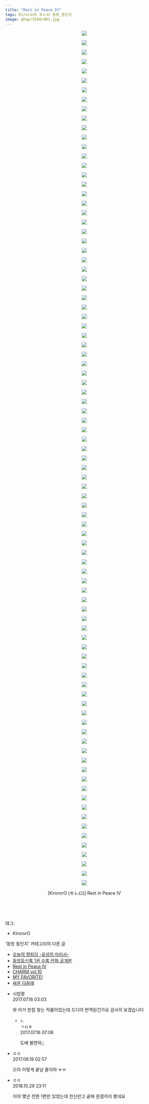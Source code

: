 ```yaml
---
title: "Rest in Peace IV"
tags: KirororO キレロ 동방_동인지
image: ghap/3560/001.jpg
---
```

<div class="article">
<p style="text-align: center; clear: none; float: none;"><img src="{{ site.nasurl }}/ghap/3560/001.jpg"/></p>
<p style="text-align: center; clear: none; float: none;"><img src="{{ site.nasurl }}/ghap/3560/002.jpg"/></p>
<p style="text-align: center; clear: none; float: none;"><img src="{{ site.nasurl }}/ghap/3560/003.jpg"/></p>
<p style="text-align: center; clear: none; float: none;"><img src="{{ site.nasurl }}/ghap/3560/004.jpg"/></p>
<p style="text-align: center; clear: none; float: none;"><img src="{{ site.nasurl }}/ghap/3560/005.jpg"/></p>
<p style="text-align: center; clear: none; float: none;"><img src="{{ site.nasurl }}/ghap/3560/006.jpg"/></p>
<p style="text-align: center; clear: none; float: none;"><img src="{{ site.nasurl }}/ghap/3560/007.jpg"/></p>
<p style="text-align: center; clear: none; float: none;"><img src="{{ site.nasurl }}/ghap/3560/008.jpg"/></p>
<p style="text-align: center; clear: none; float: none;"><img src="{{ site.nasurl }}/ghap/3560/009.jpg"/></p>
<p style="text-align: center; clear: none; float: none;"><img src="{{ site.nasurl }}/ghap/3560/010.jpg"/></p>
<p style="text-align: center; clear: none; float: none;"><img src="{{ site.nasurl }}/ghap/3560/011.jpg"/></p>
<p style="text-align: center; clear: none; float: none;"><img src="{{ site.nasurl }}/ghap/3560/012.jpg"/></p>
<p style="text-align: center; clear: none; float: none;"><img src="{{ site.nasurl }}/ghap/3560/013.jpg"/></p>
<p style="text-align: center; clear: none; float: none;"><img src="{{ site.nasurl }}/ghap/3560/014.jpg"/></p>
<p style="text-align: center; clear: none; float: none;"><img src="{{ site.nasurl }}/ghap/3560/015.jpg"/></p>
<p style="text-align: center; clear: none; float: none;"><img src="{{ site.nasurl }}/ghap/3560/016.jpg"/></p>
<p style="text-align: center; clear: none; float: none;"><img src="{{ site.nasurl }}/ghap/3560/017.jpg"/></p>
<p style="text-align: center; clear: none; float: none;"><img src="{{ site.nasurl }}/ghap/3560/018.jpg"/></p>
<p style="text-align: center; clear: none; float: none;"><img src="{{ site.nasurl }}/ghap/3560/019.jpg"/></p>
<p style="text-align: center; clear: none; float: none;"><img src="{{ site.nasurl }}/ghap/3560/020.jpg"/></p>
<p style="text-align: center; clear: none; float: none;"><img src="{{ site.nasurl }}/ghap/3560/021.jpg"/></p>
<p style="text-align: center; clear: none; float: none;"><img src="{{ site.nasurl }}/ghap/3560/022.jpg"/></p>
<p style="text-align: center; clear: none; float: none;"><img src="{{ site.nasurl }}/ghap/3560/023.jpg"/></p>
<p style="text-align: center; clear: none; float: none;"><img src="{{ site.nasurl }}/ghap/3560/024.jpg"/></p>
<p style="text-align: center; clear: none; float: none;"><img src="{{ site.nasurl }}/ghap/3560/025.jpg"/></p>
<p style="text-align: center; clear: none; float: none;"><img src="{{ site.nasurl }}/ghap/3560/026.jpg"/></p>
<p style="text-align: center; clear: none; float: none;"><img src="{{ site.nasurl }}/ghap/3560/027.jpg"/></p>
<p style="text-align: center; clear: none; float: none;"><img src="{{ site.nasurl }}/ghap/3560/028.jpg"/></p>
<p style="text-align: center; clear: none; float: none;"><img src="{{ site.nasurl }}/ghap/3560/029.jpg"/></p>
<p style="text-align: center; clear: none; float: none;"><img src="{{ site.nasurl }}/ghap/3560/030.jpg"/></p>
<p style="text-align: center; clear: none; float: none;"><img src="{{ site.nasurl }}/ghap/3560/031.jpg"/></p>
<p style="text-align: center; clear: none; float: none;"><img src="{{ site.nasurl }}/ghap/3560/032.jpg"/></p>
<p style="text-align: center; clear: none; float: none;"><img src="{{ site.nasurl }}/ghap/3560/033.jpg"/></p>
<p style="text-align: center; clear: none; float: none;"><img src="{{ site.nasurl }}/ghap/3560/034.jpg"/></p>
<p style="text-align: center; clear: none; float: none;"><img src="{{ site.nasurl }}/ghap/3560/035.jpg"/></p>
<p style="text-align: center; clear: none; float: none;"><img src="{{ site.nasurl }}/ghap/3560/036.jpg"/></p>
<p style="text-align: center; clear: none; float: none;"><img src="{{ site.nasurl }}/ghap/3560/037.jpg"/></p>
<p style="text-align: center; clear: none; float: none;"><img src="{{ site.nasurl }}/ghap/3560/038.jpg"/></p>
<p style="text-align: center; clear: none; float: none;"><img src="{{ site.nasurl }}/ghap/3560/039.jpg"/></p>
<p style="text-align: center; clear: none; float: none;"><img src="{{ site.nasurl }}/ghap/3560/040.jpg"/></p>
<p style="text-align: center; clear: none; float: none;"><img src="{{ site.nasurl }}/ghap/3560/041.jpg"/></p>
<p style="text-align: center; clear: none; float: none;"><img src="{{ site.nasurl }}/ghap/3560/042.jpg"/></p>
<p style="text-align: center; clear: none; float: none;"><img src="{{ site.nasurl }}/ghap/3560/043.jpg"/></p>
<p style="text-align: center; clear: none; float: none;"><img src="{{ site.nasurl }}/ghap/3560/044.jpg"/></p>
<p style="text-align: center; clear: none; float: none;"><img src="{{ site.nasurl }}/ghap/3560/045.jpg"/></p>
<p style="text-align: center; clear: none; float: none;"><img src="{{ site.nasurl }}/ghap/3560/046.jpg"/></p>
<p style="text-align: center; clear: none; float: none;"><img src="{{ site.nasurl }}/ghap/3560/047.jpg"/></p>
<p style="text-align: center; clear: none; float: none;"><img src="{{ site.nasurl }}/ghap/3560/048.jpg"/></p>
<p style="text-align: center; clear: none; float: none;"><img src="{{ site.nasurl }}/ghap/3560/049.jpg"/></p>
<p style="text-align: center; clear: none; float: none;"><img src="{{ site.nasurl }}/ghap/3560/050.jpg"/></p>
<p style="text-align: center; clear: none; float: none;"><img src="{{ site.nasurl }}/ghap/3560/051.jpg"/></p>
<p style="text-align: center; clear: none; float: none;"><img src="{{ site.nasurl }}/ghap/3560/052.jpg"/></p>
<p style="text-align: center; clear: none; float: none;"><img src="{{ site.nasurl }}/ghap/3560/053.jpg"/></p>
<p style="text-align: center; clear: none; float: none;"><img src="{{ site.nasurl }}/ghap/3560/054.jpg"/></p>
<p style="text-align: center; clear: none; float: none;"><img src="{{ site.nasurl }}/ghap/3560/055.jpg"/></p>
<p style="text-align: center; clear: none; float: none;"><img src="{{ site.nasurl }}/ghap/3560/056.jpg"/></p>
<p style="text-align: center; clear: none; float: none;"><img src="{{ site.nasurl }}/ghap/3560/057.jpg"/></p>
<p style="text-align: center; clear: none; float: none;"><img src="{{ site.nasurl }}/ghap/3560/058.jpg"/></p>
<p style="text-align: center; clear: none; float: none;"><img src="{{ site.nasurl }}/ghap/3560/059.jpg"/></p>
<p style="text-align: center; clear: none; float: none;"><img src="{{ site.nasurl }}/ghap/3560/060.jpg"/></p>
<p style="text-align: center; clear: none; float: none;"><img src="{{ site.nasurl }}/ghap/3560/061.jpg"/></p>
<p style="text-align: center; clear: none; float: none;"><img src="{{ site.nasurl }}/ghap/3560/062.jpg"/></p>
<p style="text-align: center; clear: none; float: none;"><img src="{{ site.nasurl }}/ghap/3560/063.jpg"/></p>
<p style="text-align: center; clear: none; float: none;"><img src="{{ site.nasurl }}/ghap/3560/064.jpg"/></p>
<p style="text-align: center; clear: none; float: none;"><img src="{{ site.nasurl }}/ghap/3560/065.jpg"/></p>
<p style="text-align: center; clear: none; float: none;"><img src="{{ site.nasurl }}/ghap/3560/066.jpg"/></p>
<p style="text-align: center; clear: none; float: none;"><img src="{{ site.nasurl }}/ghap/3560/067.jpg"/></p>
<p style="text-align: center; clear: none; float: none;"><img src="{{ site.nasurl }}/ghap/3560/068.jpg"/></p>
<p style="text-align: center; clear: none; float: none;"><img src="{{ site.nasurl }}/ghap/3560/069.jpg"/></p>
<p style="text-align: center; clear: none; float: none;"><img src="{{ site.nasurl }}/ghap/3560/070.jpg"/></p>
<p style="text-align: center; clear: none; float: none;"><img src="{{ site.nasurl }}/ghap/3560/071.jpg"/></p>
<p style="text-align: center; clear: none; float: none;"><img src="{{ site.nasurl }}/ghap/3560/072.jpg"/></p>
<p style="text-align: center; clear: none; float: none;"><img src="{{ site.nasurl }}/ghap/3560/073.jpg"/></p>
<p style="text-align: center; clear: none; float: none;"><img src="{{ site.nasurl }}/ghap/3560/074.jpg"/></p>
<p style="text-align: center; clear: none; float: none;"><img src="{{ site.nasurl }}/ghap/3560/075.jpg"/></p>
<p style="text-align: center; clear: none; float: none;"><img src="{{ site.nasurl }}/ghap/3560/076.jpg"/></p>
<p style="text-align: center; clear: none; float: none;"><img src="{{ site.nasurl }}/ghap/3560/077.jpg"/></p>
<p style="text-align: center; clear: none; float: none;"><img src="{{ site.nasurl }}/ghap/3560/078.jpg"/></p>
<p style="text-align: center; clear: none; float: none;"><img src="{{ site.nasurl }}/ghap/3560/079.jpg"/></p>
<p style="text-align: center; clear: none; float: none;"><img src="{{ site.nasurl }}/ghap/3560/080.jpg"/></p>
<p style="text-align: center; clear: none; float: none;"><img src="{{ site.nasurl }}/ghap/3560/081.jpg"/></p>
<p style="text-align: center; clear: none; float: none;"><img src="{{ site.nasurl }}/ghap/3560/082.jpg"/></p>
<p style="text-align: center; clear: none; float: none;"><img src="{{ site.nasurl }}/ghap/3560/083.jpg"/></p>
<p style="text-align: center; clear: none; float: none;"><img src="{{ site.nasurl }}/ghap/3560/084.jpg"/></p>
<p style="text-align: center; clear: none; float: none;"><img src="{{ site.nasurl }}/ghap/3560/085.jpg"/></p>
<p style="text-align: center; clear: none; float: none;"><img src="{{ site.nasurl }}/ghap/3560/086.jpg"/></p>
<p style="text-align: center; clear: none; float: none;"><img src="{{ site.nasurl }}/ghap/3560/087.jpg"/></p>
<p style="text-align: center; clear: none; float: none;"><img src="{{ site.nasurl }}/ghap/3560/088.jpg"/></p>
<p style="text-align: center; clear: none; float: none;"><img src="{{ site.nasurl }}/ghap/3560/089.jpg"/></p>
<p style="text-align: center; clear: none; float: none;"><img src="{{ site.nasurl }}/ghap/3560/090.jpg"/></p>
<p style="text-align: center; clear: none; float: none;"><img src="{{ site.nasurl }}/ghap/3560/091.jpg"/></p>
<p style="text-align: center; clear: none; float: none;">[KirororO (キレロ)] Rest in Peace IV</p>
<p style="text-align: center; clear: none; float: none;"><br/></p>
<p><br/></p>
</div><div class="tagTrail">
<p>태그: </p>
<ul>
<li>KirororO</li>
</ul>
</div><div class="another">
<p>'동방 동인지' 카테고리의 다른 글</p>
<ul>
<li><a href="/2017-07-21-ghap_3584">오늘의 향림당 -유성의 마리사-</a></li>
<li><a href="/2017-07-15-ghap_3562">동방등신록 1권 수록 만화 공개본</a></li>
<li><a href="/2017-07-14-ghap_3560">Rest in Peace IV</a></li>
<li><a href="/2017-07-14-ghap_3555">CHARM vol.10</a></li>
<li><a href="/2017-07-14-ghap_3554">MY FAVORITE!</a></li>
<li><a href="/2017-07-11-ghap_3528">싸운 다음에</a></li>
</ul>
</div><div class="cb_module cb_fluid">
<div class="cb_wrt cb_profile">
<div class="comment">
<ul>
<li class="cb_thumb_off" id="comment15036784">
<div class="cb_comment_area">
<div class="cb_info_area">
<div class="cb_section">
<span class="cb_nick_name">시밤쾅</span>
</div>
<div class="cb_section">
<span class="cb_date">2017.07.16 03:03 </span>
</div>
</div>
<div class="cb_dsc_comment">
<p class="cb_dsc">
											와 이거 한참 찾는 작품이었는데 드디어 번역된건가요 감사히 보겠습니다
										</p>
</div>
<ul>
<li class="cb_thumb_off" id="comment15036828">
<span class="cb_bu_subnode">ㄴ</span>
<div class="cb_comment_area">
<div class="cb_info_area">
<div class="cb_section">
<span class="cb_nick_name">ㄱㅁㅎ</span>
</div>
<div class="cb_section">
<span class="cb_date">2017.07.16 07:08 </span>
</div>
</div>
<div class="cb_dsc_comment">
<p class="cb_dsc">
																도배 불편혀;;
															</p>
</div>
</div>
</li>
</ul>
</div></li>
<li class="cb_thumb_off" id="comment15085773">
<div class="cb_comment_area">
<div class="cb_info_area">
<div class="cb_section">
<span class="cb_nick_name">ㅇㅇ</span>
</div>
<div class="cb_section">
<span class="cb_date">2017.09.19 02:57 </span>
</div>
</div>
<div class="cb_dsc_comment">
<p class="cb_dsc">
											으아 이렇게 끝날 줄이야 ㅠㅠ
										</p>
</div>
</div></li>
<li class="cb_thumb_off" id="comment15364711">
<div class="cb_comment_area">
<div class="cb_info_area">
<div class="cb_section">
<span class="cb_nick_name">ㅇㅇ</span>
</div>
<div class="cb_section">
<span class="cb_date">2018.10.29 23:11 </span>
</div>
</div>
<div class="cb_dsc_comment">
<p class="cb_dsc">
											이야 몇년 전엔 1편만 있었는데 천신만고 끝에 완결까지 봤네요
										</p>
</div>
</div></li>
</ul>
</div>
</div><!-- commentList close -->
</div>